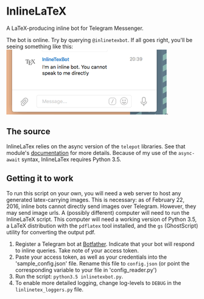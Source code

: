 # InlineLaTeX
A LaTeX-producing inline bot for Telegram Messenger.

The bot is online. Try by querying `@inlinetexbot`.
If all goes right, you'll be seeing something like this: ![](demo.gif).

## The source
InlineLaTex relies on the async version of the `telepot` libraries. See that module's
[documentation](https://github.com/nickoala/telepot) for more details. Because of my use of the `async-await` syntax,
InlineLaTex requires Python 3.5.

## Getting it to work
To run this script on your own, you will need a web server to host any generated latex-carrying images. This is
necessary: as of February 22, 2016, inline bots cannot directly send images over Telegram. However, they may send
image urls. A (possibly different) computer will need to run the InlineLaTeX script. This computer will need a
working version of Python 3.5, a LaTeX distribution with the `pdflatex` tool installed, and the `gs` (GhostScript)
utility for converting the output pdf.

1. Register a Telegram bot at [Botfather](https://core.telegram.org/bots). Indicate that your bot will respond to
   inline queries. Take note of your access token.
2. Paste your access token, as well as your credentials into the 'sample_config.json' file. Rename this file to
   `config.json` (or point the corresponding variable to your file in 'config_reader.py')
3. Run the script: `python3.5 inlinetexbot.py`.
4. To enable more detailed logging, change log-levels to `DEBUG` in the
   `linlinetex_loggers.py` file.

